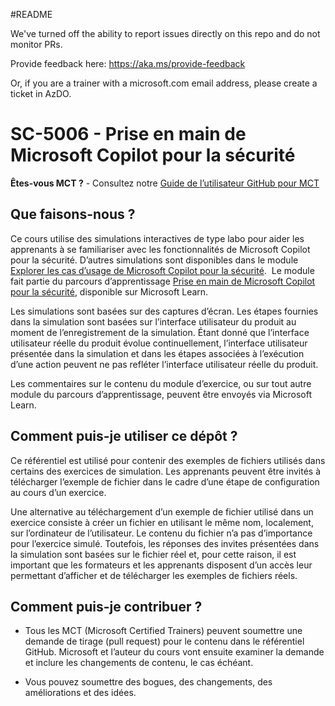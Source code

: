 #README

We've turned off the ability to report issues directly on this repo and do not monitor PRs.

Provide feedback here: https://aka.ms/provide-feedback

Or, if you are a trainer with a microsoft.com email address, please create a ticket in AzDO.

# SC-5006 - Prise en main de Microsoft Copilot pour la sécurité

**Êtes-vous MCT ?** - Consultez notre [Guide de l’utilisateur GitHub pour MCT](https://microsoftlearning.github.io/MCT-User-Guide/)

## Que faisons-nous ?

Ce cours utilise des simulations interactives de type labo pour aider les apprenants à se familiariser avec les fonctionnalités de Microsoft Copilot pour la sécurité.  D’autres simulations sont disponibles dans le module [Explorer les cas d’usage de Microsoft Copilot pour la sécurité](https://learn.microsoft.com/training/modules/security-copilot-exercises/).  Le module fait partie du parcours d’apprentissage [Prise en main de Microsoft Copilot pour la sécurité](https://learn.microsoft.com/training/paths/security-copilot-and-ai/), disponible sur Microsoft Learn.

Les simulations sont basées sur des captures d’écran. Les étapes fournies dans la simulation sont basées sur l’interface utilisateur du produit au moment de l’enregistrement de la simulation. Étant donné que l’interface utilisateur réelle du produit évolue continuellement, l’interface utilisateur présentée dans la simulation et dans les étapes associées à l’exécution d’une action peuvent ne pas refléter l’interface utilisateur réelle du produit.

Les commentaires sur le contenu du module d’exercice, ou sur tout autre module du parcours d’apprentissage, peuvent être envoyés via Microsoft Learn.

## Comment puis-je utiliser ce dépôt ?

Ce référentiel est utilisé pour contenir des exemples de fichiers utilisés dans certains des exercices de simulation. Les apprenants peuvent être invités à télécharger l’exemple de fichier dans le cadre d’une étape de configuration au cours d’un exercice.

Une alternative au téléchargement d’un exemple de fichier utilisé dans un exercice consiste à créer un fichier en utilisant le même nom, localement, sur l’ordinateur de l’utilisateur. Le contenu du fichier n’a pas d’importance pour l’exercice simulé. Toutefois, les réponses des invites présentées dans la simulation sont basées sur le fichier réel et, pour cette raison, il est important que les formateurs et les apprenants disposent d’un accès leur permettant d’afficher et de télécharger les exemples de fichiers réels.

## Comment puis-je contribuer ?

- Tous les MCT (Microsoft Certified Trainers) peuvent soumettre une demande de tirage (pull request) pour le contenu dans le référentiel GitHub. Microsoft et l’auteur du cours vont ensuite examiner la demande et inclure les changements de contenu, le cas échéant.

- Vous pouvez soumettre des bogues, des changements, des améliorations et des idées. 

